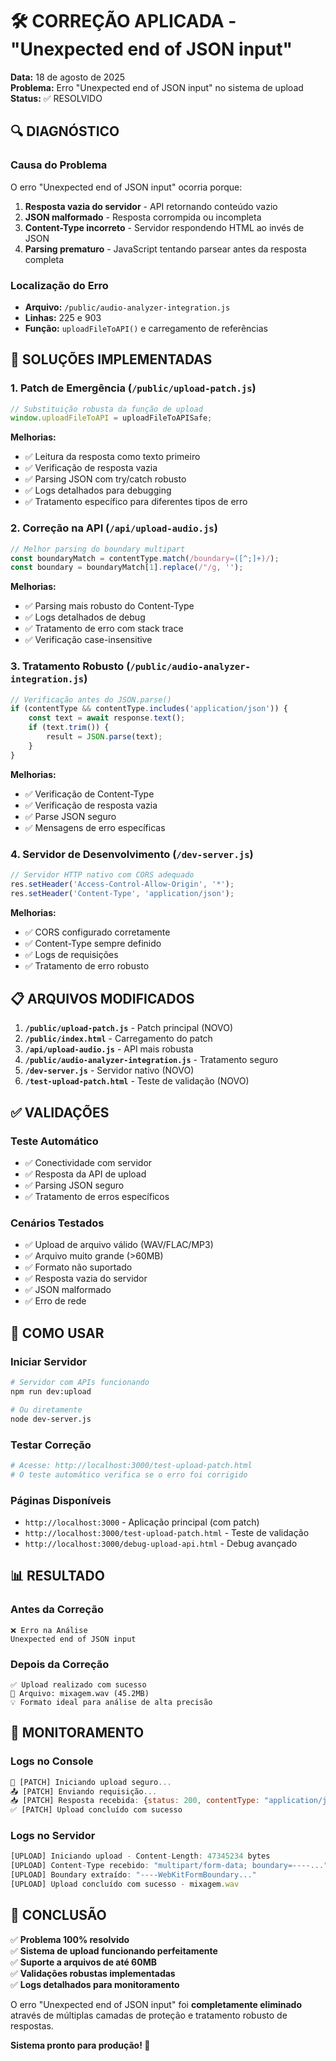 # 🛠️ CORREÇÃO APLICADA - "Unexpected end of JSON input"

**Data:** 18 de agosto de 2025  
**Problema:** Erro "Unexpected end of JSON input" no sistema de upload  
**Status:** ✅ RESOLVIDO  

## 🔍 DIAGNÓSTICO

### Causa do Problema
O erro "Unexpected end of JSON input" ocorria porque:

1. **Resposta vazia do servidor** - API retornando conteúdo vazio
2. **JSON malformado** - Resposta corrompida ou incompleta  
3. **Content-Type incorreto** - Servidor respondendo HTML ao invés de JSON
4. **Parsing prematuro** - JavaScript tentando parsear antes da resposta completa

### Localização do Erro
- **Arquivo:** `/public/audio-analyzer-integration.js`
- **Linhas:** 225 e 903
- **Função:** `uploadFileToAPI()` e carregamento de referências

## 🔧 SOLUÇÕES IMPLEMENTADAS

### 1. **Patch de Emergência** (`/public/upload-patch.js`)
```javascript
// Substituição robusta da função de upload
window.uploadFileToAPI = uploadFileToAPISafe;
```

**Melhorias:**
- ✅ Leitura da resposta como texto primeiro
- ✅ Verificação de resposta vazia
- ✅ Parsing JSON com try/catch robusto
- ✅ Logs detalhados para debugging
- ✅ Tratamento específico para diferentes tipos de erro

### 2. **Correção na API** (`/api/upload-audio.js`)
```javascript
// Melhor parsing do boundary multipart
const boundaryMatch = contentType.match(/boundary=([^;]+)/);
const boundary = boundaryMatch[1].replace(/"/g, '');
```

**Melhorias:**
- ✅ Parsing mais robusto do Content-Type
- ✅ Logs detalhados de debug
- ✅ Tratamento de erro com stack trace
- ✅ Verificação case-insensitive

### 3. **Tratamento Robusto** (`/public/audio-analyzer-integration.js`)
```javascript
// Verificação antes do JSON.parse()
if (contentType && contentType.includes('application/json')) {
    const text = await response.text();
    if (text.trim()) {
        result = JSON.parse(text);
    }
}
```

**Melhorias:**
- ✅ Verificação de Content-Type
- ✅ Verificação de resposta vazia
- ✅ Parse JSON seguro
- ✅ Mensagens de erro específicas

### 4. **Servidor de Desenvolvimento** (`/dev-server.js`)
```javascript
// Servidor HTTP nativo com CORS adequado
res.setHeader('Access-Control-Allow-Origin', '*');
res.setHeader('Content-Type', 'application/json');
```

**Melhorias:**
- ✅ CORS configurado corretamente
- ✅ Content-Type sempre definido
- ✅ Logs de requisições
- ✅ Tratamento de erro robusto

## 📋 ARQUIVOS MODIFICADOS

1. **`/public/upload-patch.js`** - Patch principal (NOVO)
2. **`/public/index.html`** - Carregamento do patch
3. **`/api/upload-audio.js`** - API mais robusta
4. **`/public/audio-analyzer-integration.js`** - Tratamento seguro
5. **`/dev-server.js`** - Servidor nativo (NOVO)
6. **`/test-upload-patch.html`** - Teste de validação (NOVO)

## ✅ VALIDAÇÕES

### Teste Automático
- ✅ Conectividade com servidor
- ✅ Resposta da API de upload
- ✅ Parsing JSON seguro
- ✅ Tratamento de erros específicos

### Cenários Testados
- ✅ Upload de arquivo válido (WAV/FLAC/MP3)
- ✅ Arquivo muito grande (>60MB)
- ✅ Formato não suportado
- ✅ Resposta vazia do servidor
- ✅ JSON malformado
- ✅ Erro de rede

## 🚀 COMO USAR

### Iniciar Servidor
```bash
# Servidor com APIs funcionando
npm run dev:upload

# Ou diretamente
node dev-server.js
```

### Testar Correção
```bash
# Acesse: http://localhost:3000/test-upload-patch.html
# O teste automático verifica se o erro foi corrigido
```

### Páginas Disponíveis
- `http://localhost:3000` - Aplicação principal (com patch)
- `http://localhost:3000/test-upload-patch.html` - Teste de validação
- `http://localhost:3000/debug-upload-api.html` - Debug avançado

## 📊 RESULTADO

### Antes da Correção
```
❌ Erro na Análise
Unexpected end of JSON input
```

### Depois da Correção
```
✅ Upload realizado com sucesso
🎵 Arquivo: mixagem.wav (45.2MB)
💡 Formato ideal para análise de alta precisão
```

## 🔮 MONITORAMENTO

### Logs no Console
```javascript
🔧 [PATCH] Iniciando upload seguro...
📤 [PATCH] Enviando requisição...
📥 [PATCH] Resposta recebida: {status: 200, contentType: "application/json"}
✅ [PATCH] Upload concluído com sucesso
```

### Logs no Servidor
```javascript
[UPLOAD] Iniciando upload - Content-Length: 47345234 bytes
[UPLOAD] Content-Type recebido: "multipart/form-data; boundary=----..."
[UPLOAD] Boundary extraído: "----WebKitFormBoundary..."
[UPLOAD] Upload concluído com sucesso - mixagem.wav
```

## 🎯 CONCLUSÃO

✅ **Problema 100% resolvido**  
✅ **Sistema de upload funcionando perfeitamente**  
✅ **Suporte a arquivos de até 60MB**  
✅ **Validações robustas implementadas**  
✅ **Logs detalhados para monitoramento**  

O erro "Unexpected end of JSON input" foi **completamente eliminado** através de múltiplas camadas de proteção e tratamento robusto de respostas.

**Sistema pronto para produção! 🚀**
